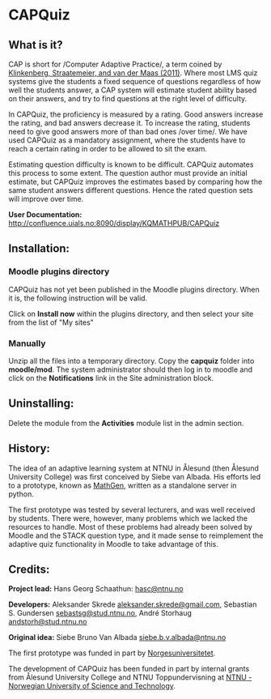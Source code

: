# CAPQuiz

## What is it?

CAP is short for /Computer Adaptive Practice/, a term coined by [Klinkenberg, Straatemeier, and van der Maas (2011)](https://www.sciencedirect.com/science/article/pii/S0360131511000418). Where most LMS quiz systems give the students a fixed sequence of questions regardless of how well the students answer, a CAP system will estimate student ability based on their answers, and try to find questions at the right level of difficulty.

In CAPQuiz, the proficiency is measured by a rating.  Good answers increase the rating, and bad answers decrease it.  To increase the rating, students need to give good answers more of than bad ones /over time/.  We have used CAPQuiz as a mandatory assignment, where the students have to reach a certain rating in order to be allowed to sit the exam.

Estimating question difficulty is known to be difficult. CAPQuiz automates this process to some extent. The question author must provide an initial estimate, but CAPQuiz improves the estimates based by comparing how the same student answers different questions. Hence the rated question sets will improve over time.

**User Documentation:** http://confluence.uials.no:8090/display/KQMATHPUB/CAPQuiz

## Installation:

### Moodle plugins directory

CAPQuiz has not yet been published in the Moodle plugins directory.
When it is, the following instruction will be valid.

Click on **Install now** within the plugins directory, and then select your site from the list of "My sites"

### Manually
Unzip all the files into a temporary directory.
Copy the **capquiz** folder into **moodle/mod**.
The system administrator should then log in to moodle and click on the **Notifications** link in the Site administration
block.

## Uninstalling:
Delete the module from the **Activities** module list in the admin section.

## History:
The idea of an adaptive learning system at NTNU in Ålesund (then Ålesund University College) was first conceived by Siebe van Albada.  His efforts led to a prototype, known as [MathGen](https://github.com/MathGen/oppgavegenerator), written as a standalone server in python.

The first prototype was tested by several lecturers, and was well received by students. There were, however, many problems which we lacked the resources to handle. Most of these problems had already been solved by Moodle and the STACK question type, and it made sense to reimplement the adaptive quiz functionality in Moodle to take advantage of this.

## Credits:
**Project lead:** Hans Georg Schaathun: <hasc@ntnu.no>

**Developers:**
Aleksander Skrede <aleksander.skrede@gmail.com>,
Sebastian S. Gundersen <sebastsg@stud.ntnu.no>,
André Storhaug <andstorh@stud.ntnu.no>

**Original idea:**
Siebe Bruno Van Albada <siebe.b.v.albada@ntnu.no>

The first prototype was funded in part by
[Norgesuniversitetet](https://norgesuniversitetet.no/).

The development of CAPQuiz has been funded in part by internal grants from Ålesund University College and NTNU Toppundervisning at [NTNU - Norwegian University of Science and Technology](http://www.ntnu.no).